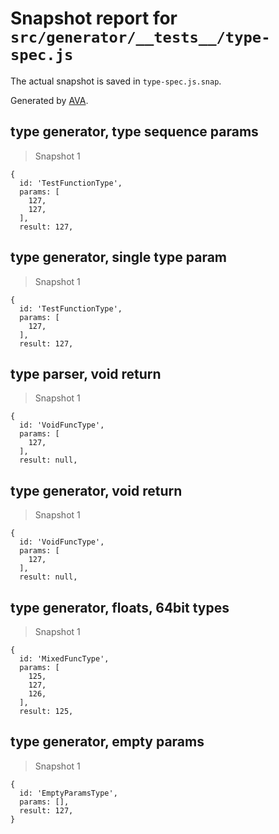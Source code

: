 # Snapshot report for `src/generator/__tests__/type-spec.js`

The actual snapshot is saved in `type-spec.js.snap`.

Generated by [AVA](https://ava.li).

## type generator, type sequence params

> Snapshot 1

    {
      id: 'TestFunctionType',
      params: [
        127,
        127,
      ],
      result: 127,
    

## type generator, single type param

> Snapshot 1

    {
      id: 'TestFunctionType',
      params: [
        127,
      ],
      result: 127,
    

## type parser, void return

> Snapshot 1

    {
      id: 'VoidFuncType',
      params: [
        127,
      ],
      result: null,
    

## type generator, void return

> Snapshot 1

    {
      id: 'VoidFuncType',
      params: [
        127,
      ],
      result: null,
    

## type generator, floats, 64bit types

> Snapshot 1

    {
      id: 'MixedFuncType',
      params: [
        125,
        127,
        126,
      ],
      result: 125,
    

## type generator, empty params

> Snapshot 1

    {
      id: 'EmptyParamsType',
      params: [],
      result: 127,
    }